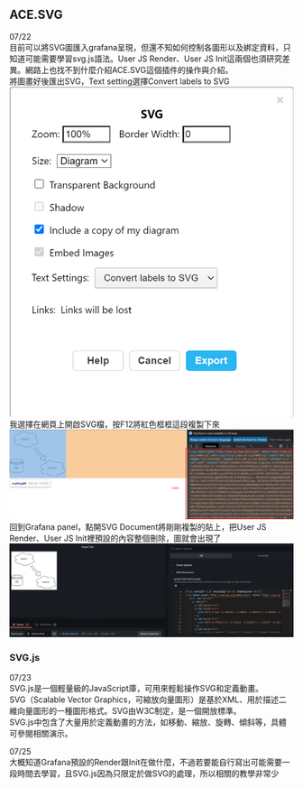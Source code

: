 ## ACE.SVG

07/22<br>
目前可以將SVG圖匯入grafana呈現，但還不知如何控制各圖形以及綁定資料，只知道可能需要學習svg.js語法。User JS Render、User JS Init這兩個也須研究差異。網路上也找不到什麼介紹ACE.SVG這個插件的操作與介紹。<br>
將圖畫好後匯出SVG，Text setting選擇Convert labels to SVG<br>
![image](https://github.com/hsiaotingg/ELKG/blob/Grafana-plugins/ACE.svg/pic/2.png)<br>
我選擇在網頁上開啟SVG檔，按F12將紅色框框這段複製下來<br>
![image](https://github.com/hsiaotingg/ELKG/blob/Grafana-plugins/ACE.svg/pic/3.png)<br>
回到Grafana panel，點開SVG Document將剛剛複製的貼上，把User JS Render、User JS Init裡預設的內容整個刪除，圖就會出現了
![image](https://github.com/hsiaotingg/ELKG/blob/Grafana-plugins/ACE.svg/pic/1.jpg)

### SVG.js
07/23<br>
SVG.js是一個輕量級的JavaScript庫，可用來輕鬆操作SVG和定義動畫。<br>
SVG（Scalable Vector Graphics，可縮放向量圖形）是基於XML、用於描述二維向量圖形的一種圖形格式。SVG由W3C制定，是一個開放標準。<br>
SVG.js中包含了大量用於定義動畫的方法，如移動、縮放、旋轉、傾斜等，具體可參閱相關演示。<br>

07/25<br>
大概知道Grafana預設的Render跟Init在做什麼，不過若要能自行寫出可能需要一段時間去學習，且SVG.js因為只限定於做SVG的處理，所以相關的教學非常少
